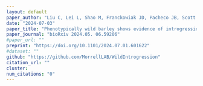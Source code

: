```yaml
---
layout: default
paper_author: "Liu C, Lei L, Shao M, Franckowiak JD, Pacheco JB, Scott JC, Gavin RT, Roy JK, Sallam AH, Steffenson BJ, Morrell PL"
date: "2024-07-03"
paper_title: "Phenotypically wild barley shows evidence of introgression from cultivated barley"
paper_journal: "bioRxiv 2024.05. 06.59206"
#paper_url: ""
preprint: "https://doi.org/10.1101/2024.07.01.601622"
#dataset: ""
github: "https://github.com/MorrellLAB/WildIntrogression"
citation_url: ""
cluster:
num_citations: "0"
---
```


